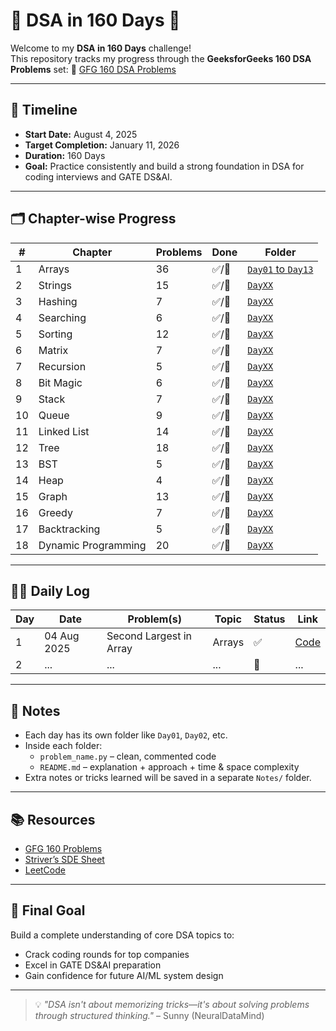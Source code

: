 # 🧠 DSA in 160 Days 🚀

Welcome to my **DSA in 160 Days** challenge!  
This repository tracks my progress through the **GeeksforGeeks 160 DSA Problems** set:
🔗 [GFG 160 DSA Problems](https://www.geeksforgeeks.org/batch/gfg-160-problems?tab=Chapters)

---

## 📅 Timeline

- **Start Date:** August 4, 2025
- **Target Completion:** January 11, 2026
- **Duration:** 160 Days
- **Goal:** Practice consistently and build a strong foundation in DSA for coding interviews and GATE DS&AI.

---

## 🗂️ Chapter-wise Progress

| # | Chapter | Problems | Done | Folder |
|---|---------|----------|------|--------|
| 1 | Arrays | 36 | ✅/🔲 | [`Day01` to `Day13`](./) |
| 2 | Strings | 15 | ✅/🔲 | [`DayXX`](./) |
| 3 | Hashing | 7 | ✅/🔲 | [`DayXX`](./) |
| 4 | Searching | 6 | ✅/🔲 | [`DayXX`](./) |
| 5 | Sorting | 12 | ✅/🔲 | [`DayXX`](./) |
| 6 | Matrix | 7 | ✅/🔲 | [`DayXX`](./) |
| 7 | Recursion | 5 | ✅/🔲 | [`DayXX`](./) |
| 8 | Bit Magic | 6 | ✅/🔲 | [`DayXX`](./) |
| 9 | Stack | 7 | ✅/🔲 | [`DayXX`](./) |
| 10 | Queue | 9 | ✅/🔲 | [`DayXX`](./) |
| 11 | Linked List | 14 | ✅/🔲 | [`DayXX`](./) |
| 12 | Tree | 18 | ✅/🔲 | [`DayXX`](./) |
| 13 | BST | 5 | ✅/🔲 | [`DayXX`](./) |
| 14 | Heap | 4 | ✅/🔲 | [`DayXX`](./) |
| 15 | Graph | 13 | ✅/🔲 | [`DayXX`](./) |
| 16 | Greedy | 7 | ✅/🔲 | [`DayXX`](./) |
| 17 | Backtracking | 5 | ✅/🔲 | [`DayXX`](./) |
| 18 | Dynamic Programming | 20 | ✅/🔲 | [`DayXX`](./) |

---

## 🧑‍💻 Daily Log

| Day | Date | Problem(s) | Topic | Status | Link |
|-----|------|------------|-------|--------|------|
| 1 | 04 Aug 2025 | Second Largest in Array | Arrays | ✅ | [Code](./Arrays/Day_01(second_largest).py) |
| 2 | ... | ... | ... | 🔲 | ... |

---

## 📌 Notes

- Each day has its own folder like `Day01`, `Day02`, etc.
- Inside each folder:
  - `problem_name.py` – clean, commented code
  - `README.md` – explanation + approach + time & space complexity
- Extra notes or tricks learned will be saved in a separate `Notes/` folder.

---

## 📚 Resources

- [GFG 160 Problems](https://www.geeksforgeeks.org/batch/gfg-160-problems?tab=Chapters)
- [Striver’s SDE Sheet](https://takeuforward.org/interviews/strivers-sde-sheet-top-coding-interview-problems/)
- [LeetCode](https://leetcode.com)

---

## 🏁 Final Goal

Build a complete understanding of core DSA topics to:
- Crack coding rounds for top companies
- Excel in GATE DS&AI preparation
- Gain confidence for future AI/ML system design

---

> 💡 _"DSA isn't about memorizing tricks—it's about solving problems through structured thinking."_ – Sunny (NeuralDataMind)
